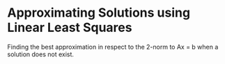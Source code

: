 # Approximating Solutions using Linear Least Squares

Finding the best approximation in respect to the 2-norm to Ax = b when a solution does not exist.
